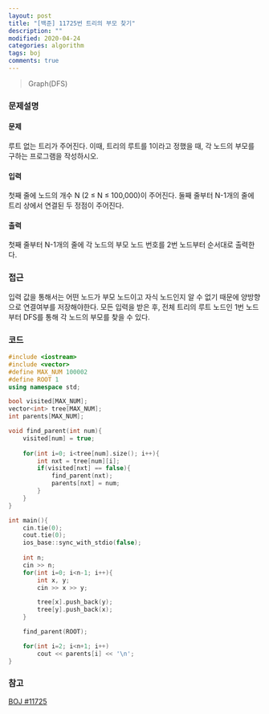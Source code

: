 ```yaml
---
layout: post
title: "[백준] 11725번 트리의 부모 찾기"
description: ""
modified: 2020-04-24
categories: algorithm
tags: boj
comments: true
---
```


> Graph(DFS)

### 문제설명

#### 문제
루트 없는 트리가 주어진다. 이때, 트리의 루트를 1이라고 정했을 때, 각 노드의 부모를 구하는 프로그램을 작성하시오.

#### 입력
첫째 줄에 노드의 개수 N (2 ≤ N ≤ 100,000)이 주어진다. 둘째 줄부터 N-1개의 줄에 트리 상에서 연결된 두 정점이 주어진다.

#### 출력
첫째 줄부터 N-1개의 줄에 각 노드의 부모 노드 번호를 2번 노드부터 순서대로 출력한다.

### 접근
입력 값을 통해서는 어떤 노드가 부모 노드이고 자식 노드인지 알 수 없기 때문에 양방향으로 연결여부를 저장해야한다. 모든 입력을 받은 후, 전체 트리의 루트 노드인 1번 노드부터 DFS를 통해 각 노드의 부모를 찾을 수 있다.

### 코드
```cpp
#include <iostream>
#include <vector>
#define MAX_NUM 100002
#define ROOT 1
using namespace std;

bool visited[MAX_NUM];
vector<int> tree[MAX_NUM];
int parents[MAX_NUM];

void find_parent(int num){
    visited[num] = true;
    
    for(int i=0; i<tree[num].size(); i++){
        int nxt = tree[num][i];
        if(visited[nxt] == false){
            find_parent(nxt);
            parents[nxt] = num;
        }
    }
}

int main(){
    cin.tie(0);
    cout.tie(0);
    ios_base::sync_with_stdio(false);
    
    int n;
    cin >> n;
    for(int i=0; i<n-1; i++){
        int x, y;
        cin >> x >> y;

        tree[x].push_back(y);
        tree[y].push_back(x);
    }

    find_parent(ROOT);

    for(int i=2; i<n+1; i++)
        cout << parents[i] << '\n';
}
```

### 참고
[BOJ #11725](https://www.acmicpc.net/problem/11725)  
